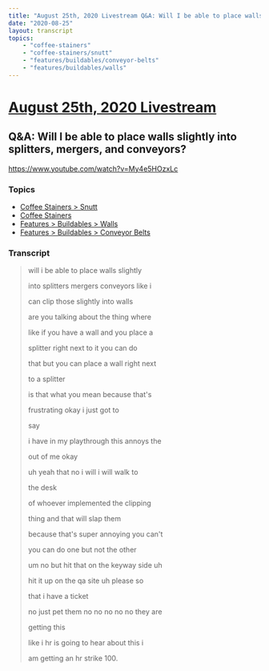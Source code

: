 ```yaml
---
title: "August 25th, 2020 Livestream Q&A: Will I be able to place walls slightly into splitters, mergers, and conveyors?"
date: "2020-08-25"
layout: transcript
topics:
    - "coffee-stainers"
    - "coffee-stainers/snutt"
    - "features/buildables/conveyor-belts"
    - "features/buildables/walls"
---
```

# [August 25th, 2020 Livestream](../2020-08-25.md)
## Q&A: Will I be able to place walls slightly into splitters, mergers, and conveyors?
https://www.youtube.com/watch?v=My4e5HOzxLc

### Topics
* [Coffee Stainers > Snutt](../topics/coffee-stainers/snutt.md)
* [Coffee Stainers](../topics/coffee-stainers.md)
* [Features > Buildables > Walls](../topics/features/buildables/walls.md)
* [Features > Buildables > Conveyor Belts](../topics/features/buildables/conveyor-belts.md)

### Transcript

> will i be able to place walls slightly
> 
> into splitters mergers conveyors like i
> 
> can clip those slightly into walls
> 
> are you talking about the thing where
> 
> like if you have a wall and you place a
> 
> splitter right next to it you can do
> 
> that but you can place a wall right next
> 
> to a splitter
> 
> is that what you mean because that's
> 
>  frustrating okay i just got to
> 
> say
> 
> i have in my playthrough this annoys the
> 
>  out of me okay
> 
> uh yeah that no i will i will walk to
> 
> the desk
> 
> of whoever implemented the clipping
> 
> thing and that will slap them
> 
> because that's super annoying you can't
> 
> you can do one but not the other
> 
> um no but hit that on the keyway side uh
> 
> hit it up on the qa site uh please so
> 
> that i have a ticket
> 
> no just pet them no no no no no they are
> 
> getting this
> 
> like i hr is going to hear about this i
> 
> am getting an hr strike 100.
> 
